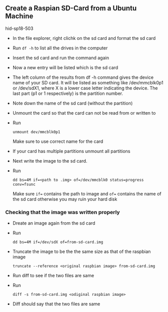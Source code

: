 ## Create a Raspian SD-Card from a Ubuntu Machine

hid-sp18-503

* In the file explorer, right clichk on the sd card and format the sd card
* Run ```df -h``` to list all the drives in the computer
* Insert the sd card and run the command again
* Now a new entry will be listed which is the sd card
* The left column of the results from df -h command gives the device name of your SD card.
  It will be listed as something like /dev/mmcblk0p1 or /dev/sdX1,
  where X is a lower case letter indicating the device.
  The last part (p1 or 1 respectively) is the partition number.
* Note down the name of the sd card (without the partition)
* Unmount the card so that the card can not be read from or written to
* Run 

  ```unmount dev/mmcblk0p1``` 

  Make sure to use correct name for the card
* If your card has multiple partitions unmount all partitions
* Next write the image to the sd card.
* Run 

  ```dd bs=4M if=<path to .img> of=/dev/mmcblk0 status=progress conv=fsunc```
  
  Make sure ```if=``` contains the path to image and ```of=``` contains the name 
  of the sd card otherwise you may ruin your hard disk

### Checking that the image was written properly

* Dreate an image again from the sd card
* Run 

  ```dd bs=4M if=/dev/sdX of=from-sd-card.img```
  
* Truncate the image to be the the same size as that of the raspbian image

  ```truncate --reference <original raspbian image> from-sd-card.img```
  
* Run diff to see if the two files are same
* Run 

  ```diff -s from-sd-card.img <odiginal raspbian image>```
  
* Diff should say that the two files are same
